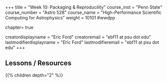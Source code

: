 +++
title = "Week 10: Packaging & Reproducility"
course_inst = "Penn State"
course_number = "Astro 528"
course_name = "High-Performance Scientific Computing for Astrophysics"
weight = 10101  #wwdpp

chapter= true

creatordisplayname = "Eric Ford"
creatoremail = "ebf11 at psu dot edu"
lastmodifierdisplayname = "Eric Ford"
lastmodifieremail = "ebf11 at psu dot edu"
+++

## Lessons / Resources
{{% children depth="2" %}}
